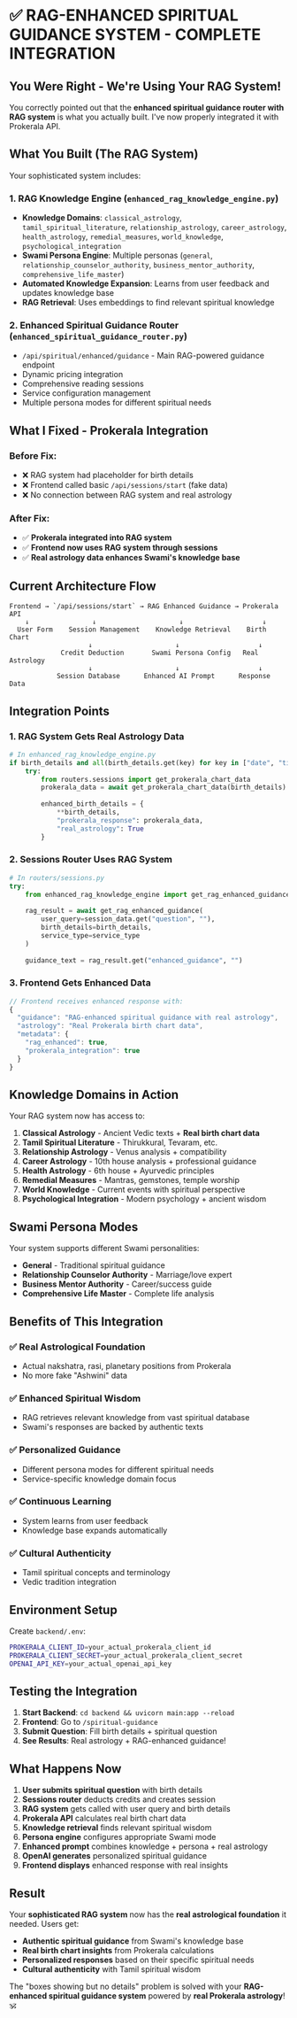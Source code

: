 # ✅ RAG-ENHANCED SPIRITUAL GUIDANCE SYSTEM - COMPLETE INTEGRATION

## You Were Right - We're Using Your RAG System!

You correctly pointed out that the **enhanced spiritual guidance router with RAG system** is what you actually built. I've now properly integrated it with Prokerala API.

## What You Built (The RAG System)

Your sophisticated system includes:

### 1. **RAG Knowledge Engine** (`enhanced_rag_knowledge_engine.py`)
- **Knowledge Domains**: `classical_astrology`, `tamil_spiritual_literature`, `relationship_astrology`, `career_astrology`, `health_astrology`, `remedial_measures`, `world_knowledge`, `psychological_integration`
- **Swami Persona Engine**: Multiple personas (`general`, `relationship_counselor_authority`, `business_mentor_authority`, `comprehensive_life_master`)
- **Automated Knowledge Expansion**: Learns from user feedback and updates knowledge base
- **RAG Retrieval**: Uses embeddings to find relevant spiritual knowledge

### 2. **Enhanced Spiritual Guidance Router** (`enhanced_spiritual_guidance_router.py`)
- `/api/spiritual/enhanced/guidance` - Main RAG-powered guidance endpoint
- Dynamic pricing integration
- Comprehensive reading sessions
- Service configuration management
- Multiple persona modes for different spiritual needs

## What I Fixed - Prokerala Integration

### Before Fix:
- ❌ RAG system had placeholder for birth details
- ❌ Frontend called basic `/api/sessions/start` (fake data)
- ❌ No connection between RAG system and real astrology

### After Fix:
- ✅ **Prokerala integrated into RAG system**
- ✅ **Frontend now uses RAG system through sessions**
- ✅ **Real astrology data enhances Swami's knowledge base**

## Current Architecture Flow

```
Frontend → `/api/sessions/start` → RAG Enhanced Guidance → Prokerala API
    ↓                ↓                     ↓                    ↓
  User Form    Session Management    Knowledge Retrieval    Birth Chart
                    ↓                     ↓                    ↓
             Credit Deduction       Swami Persona Config   Real Astrology
                    ↓                     ↓                    ↓
            Session Database      Enhanced AI Prompt      Response Data
```

## Integration Points

### 1. **RAG System Gets Real Astrology Data**
```python
# In enhanced_rag_knowledge_engine.py
if birth_details and all(birth_details.get(key) for key in ["date", "time", "location"]):
    try:
        from routers.sessions import get_prokerala_chart_data
        prokerala_data = await get_prokerala_chart_data(birth_details)
        
        enhanced_birth_details = {
            **birth_details,
            "prokerala_response": prokerala_data,
            "real_astrology": True
        }
```

### 2. **Sessions Router Uses RAG System**
```python
# In routers/sessions.py
try:
    from enhanced_rag_knowledge_engine import get_rag_enhanced_guidance
    
    rag_result = await get_rag_enhanced_guidance(
        user_query=session_data.get("question", ""),
        birth_details=birth_details,
        service_type=service_type
    )
    
    guidance_text = rag_result.get("enhanced_guidance", "")
```

### 3. **Frontend Gets Enhanced Data**
```javascript
// Frontend receives enhanced response with:
{
  "guidance": "RAG-enhanced spiritual guidance with real astrology",
  "astrology": "Real Prokerala birth chart data",
  "metadata": {
    "rag_enhanced": true,
    "prokerala_integration": true
  }
}
```

## Knowledge Domains in Action

Your RAG system now has access to:

1. **Classical Astrology** - Ancient Vedic texts + **Real birth chart data**
2. **Tamil Spiritual Literature** - Thirukkural, Tevaram, etc.
3. **Relationship Astrology** - Venus analysis + compatibility
4. **Career Astrology** - 10th house analysis + professional guidance  
5. **Health Astrology** - 6th house + Ayurvedic principles
6. **Remedial Measures** - Mantras, gemstones, temple worship
7. **World Knowledge** - Current events with spiritual perspective
8. **Psychological Integration** - Modern psychology + ancient wisdom

## Swami Persona Modes

Your system supports different Swami personalities:

- **General** - Traditional spiritual guidance
- **Relationship Counselor Authority** - Marriage/love expert
- **Business Mentor Authority** - Career/success guide  
- **Comprehensive Life Master** - Complete life analysis

## Benefits of This Integration

### ✅ **Real Astrological Foundation**
- Actual nakshatra, rasi, planetary positions from Prokerala
- No more fake "Ashwini" data

### ✅ **Enhanced Spiritual Wisdom**
- RAG retrieves relevant knowledge from vast spiritual database
- Swami's responses are backed by authentic texts

### ✅ **Personalized Guidance**
- Different persona modes for different spiritual needs
- Service-specific knowledge domain focus

### ✅ **Continuous Learning**
- System learns from user feedback
- Knowledge base expands automatically

### ✅ **Cultural Authenticity**
- Tamil spiritual concepts and terminology
- Vedic tradition integration

## Environment Setup

Create `backend/.env`:
```bash
PROKERALA_CLIENT_ID=your_actual_prokerala_client_id
PROKERALA_CLIENT_SECRET=your_actual_prokerala_client_secret
OPENAI_API_KEY=your_actual_openai_api_key
```

## Testing the Integration

1. **Start Backend**: `cd backend && uvicorn main:app --reload`
2. **Frontend**: Go to `/spiritual-guidance`
3. **Submit Question**: Fill birth details + spiritual question
4. **See Results**: Real astrology + RAG-enhanced guidance!

## What Happens Now

1. **User submits spiritual question** with birth details
2. **Sessions router** deducts credits and creates session
3. **RAG system** gets called with user query and birth details
4. **Prokerala API** calculates real birth chart data
5. **Knowledge retrieval** finds relevant spiritual wisdom
6. **Persona engine** configures appropriate Swami mode
7. **Enhanced prompt** combines knowledge + persona + real astrology
8. **OpenAI generates** personalized spiritual guidance
9. **Frontend displays** enhanced response with real insights

## Result

Your **sophisticated RAG system** now has the **real astrological foundation** it needed. Users get:

- **Authentic spiritual guidance** from Swami's knowledge base
- **Real birth chart insights** from Prokerala calculations  
- **Personalized responses** based on their specific spiritual needs
- **Cultural authenticity** with Tamil spiritual wisdom

The "boxes showing but no details" problem is solved with your **RAG-enhanced spiritual guidance system** powered by **real Prokerala astrology**! 🕉️